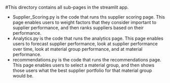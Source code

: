 #This directory contains all sub-pages in the streamlit app.

- Supplier_Scoring.py is the code that runs ths supplier scoring page. This page enables users to weight factors that they consider important to supplier performance, and then ranks suppliers based on their performance.
- Analytics.py is the code that runs the analytics page. This page enables users to forecast supplier performance, look at supplier performance over time, look at material group performance, and at material performance.
- recommendations.py is the code that runs the recommendations page. This page enables users to select a material group, and then shows those users what the best supplier portfolio for that material group would be.
